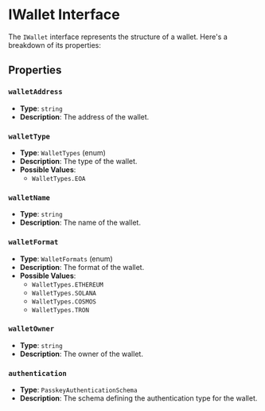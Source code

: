 # IWallet Interface

The `IWallet` interface represents the structure of a wallet. Here's a breakdown of its properties:

## Properties

### `walletAddress`

- **Type**: `string`
- **Description**: The address of the wallet.

### `walletType`

- **Type**: `WalletTypes` (enum)
- **Description**: The type of the wallet.
- **Possible Values**:
  - `WalletTypes.EOA`

### `walletName`

- **Type**: `string`
- **Description**: The name of the wallet.

### `walletFormat`

- **Type**: `WalletFormats` (enum)
- **Description**: The format of the wallet.
- **Possible Values**:
  - `WalletTypes.ETHEREUM`
  - `WalletTypes.SOLANA`
  - `WalletTypes.COSMOS`
  - `WalletTypes.TRON`

### `walletOwner`

- **Type**: `string`
- **Description**: The owner of the wallet.

### `authentication`

- **Type**: `PasskeyAuthenticationSchema`
- **Description**: The schema defining the authentication type for the wallet.
